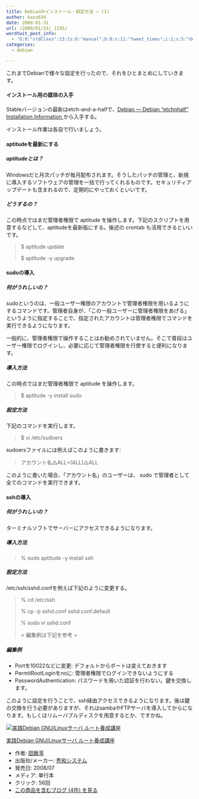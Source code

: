 ```yaml
---
title: Debianのインストール・設定方法 – (1)
author: kazu634
date: 2009-01-31
url: /2009/01/31/_1195/
wordtwit_post_info:
  - 'O:8:"stdClass":13:{s:6:"manual";b:0;s:11:"tweet_times";i:1;s:5:"delay";i:0;s:7:"enabled";i:1;s:10:"separation";s:2:"60";s:7:"version";s:3:"3.7";s:14:"tweet_template";b:0;s:6:"status";i:2;s:6:"result";a:0:{}s:13:"tweet_counter";i:2;s:13:"tweet_log_ids";a:1:{i:0;i:4491;}s:9:"hash_tags";a:0:{}s:8:"accounts";a:1:{i:0;s:7:"kazu634";}}'
categories:
  - debian

---
```

<div class="section">
<p>
    これまでDebianで様々な設定を行ったので、それをひとまとめにしていきます。
</p>
  
<h4>
    インストール用の媒体の入手
</h4>
  
<p>
    Stableバージョンの最新はetch-and-a-halfで、<a href="http://www.debian.org/releases/etch/debian-installer/etchnhalf" onclick="__gaTracker('send', 'event', 'outbound-article', 'http://www.debian.org/releases/etch/debian-installer/etchnhalf', 'Debian &#8212; Debian &#8220;etchnhalf&#8221; Installation Information ');" target="_blank">Debian &#8212; Debian &#8220;etchnhalf&#8221; Installation Information </a>から入手する。
</p>
  
<p>
    インストール作業は各自で行いましょう。
</p>
  
<h4>
    aptitudeを最新にする
</h4>
  
<h5>
    aptitudeとは？
</h5>
  
<p>
    Windowsだと月次パッチが毎月配布されます。そうしたパッチの管理と、新規に導入するソフトウェアの管理を一括で行ってくれるものです。セキュリティアップデートも含まれるので、定期的にやっておくといいです。
</p>
  
<h5>
    どうするの？
</h5>
  
<p>
    この時点ではまだ管理者権限で aptitude を操作します。下記のスクリプトを用意するなどして、aptitudeを最新版にする。後述の crontab も活用できるといいです。
</p>
  
<blockquote>
<p>
      $ aptitude update
</p>
    
<p>
      $ aptitude -y upgrade
</p>
</blockquote>
  
<h4>
    sudoの導入
</h4>
  
<h5>
    何がうれしいの？
</h5>
  
<p>
    sudoというのは、一般ユーザー権限のアカウントで管理者権限を用いるようにするコマンドです。管理者自身が、「この一般ユーザーに管理者権限をあげる」というように指定することで、指定されたアカウントは管理者権限でコマンドを実行できるようになります。
</p>
  
<p>
    一般的に、管理者権限で操作することはお勧めされていません。そこで普段はユーザー権限でログインし、必要に応じて管理者権限を行使すると便利になります。
</p>
  
<h5>
    導入方法
</h5>
  
<p>
    この時点ではまだ管理者権限で aptitude を操作します。
</p>
  
<blockquote>
<p>
      $ aptitude -y install sudo
</p>
</blockquote>
  
<h5>
    設定方法
</h5>
  
<p>
    下記のコマンドを実行します。
</p>
  
<blockquote>
<p>
      $ vi /etc/sudoers
</p>
</blockquote>
  
<p>
    sudoersファイルには例えばこのように書きます:
</p>
  
<blockquote>
<p>
      アカウント名△ALL=(ALL)△ALL
</p>
</blockquote>
  
<p>
    このように書いた場合、「アカウント名」のユーザーは、 sudo で管理者として全てのコマンドを実行できます。
</p>
  
<h4>
    sshの導入
</h4>
  
<h5>
    何がうれしいの？
</h5>
  
<p>
    ターミナルソフトでサーバーにアクセスできるようになります。
</p>
  
<h5>
    導入方法
</h5>
  
<blockquote>
<p>
      % sudo aptitude -y install ssh
</p>
</blockquote>
  
<h5>
    設定方法
</h5>
  
<p>
    /etc/ssh/sshd.confを例えば下記のように変更する。
</p>
  
<blockquote>
<p>
      % cd /etc/ssh
</p>
    
<p>
      % cp -p sshd.conf sshd.conf.default
</p>
    
<p>
      % sudo vi sshd.conf
</p>
    
<p>
< 編集例は下記を参考 >
</p>
</blockquote>
  
<h5>
    編集例
</h5>
  
<ul>
<li>
      Portを10022などに変更: デフォルトからポートは変えておきます
</li>
<li>
      PermitRootLoginをnoに: 管理者権限でログインできないようにする
</li>
<li>
      PasswordAuthentication: パスワードを用いた認証を行わない。鍵を交換します。
</li>
</ul>
  
<p>
    このように設定を行うことで、ssh経由アクセスできるようになります。後は鍵の交換を行う必要がありますが、それはsambaやFTPサーバを導入してからになります。もしくはリムーバブルディスクを用意するとか、ですかね。
</p>
  
<div class="hatena-asin-detail">
<a href="http://www.amazon.co.jp/dp/4798020257/?tag=hatena_st1-22&ascsubtag=d-7ibv" onclick="__gaTracker('send', 'event', 'outbound-article', 'http://www.amazon.co.jp/dp/4798020257/?tag=hatena_st1-22&ascsubtag=d-7ibv', '');"><img src="https://images-na.ssl-images-amazon.com/images/I/51XC77-shCL._SL160_.jpg" class="hatena-asin-detail-image" alt="実践Debian GNU/Linuxサーバ ルート養成講座" title="実践Debian GNU/Linuxサーバ ルート養成講座" /></a></p> 
    
<div class="hatena-asin-detail-info">
<p class="hatena-asin-detail-title">
<a href="http://www.amazon.co.jp/dp/4798020257/?tag=hatena_st1-22&ascsubtag=d-7ibv" onclick="__gaTracker('send', 'event', 'outbound-article', 'http://www.amazon.co.jp/dp/4798020257/?tag=hatena_st1-22&ascsubtag=d-7ibv', '実践Debian GNU/Linuxサーバ ルート養成講座');">実践Debian GNU/Linuxサーバ ルート養成講座</a>
</p>
      
<ul>
<li>
<span class="hatena-asin-detail-label">作者:</span> <a href="http://d.hatena.ne.jp/keyword/%C5%C4%B7%AD%B5%FD" onclick="__gaTracker('send', 'event', 'outbound-article', 'http://d.hatena.ne.jp/keyword/%C5%C4%B7%AD%B5%FD', '田鍬享');" class="keyword">田鍬享</a>
</li>
<li>
<span class="hatena-asin-detail-label">出版社/メーカー:</span> <a href="http://d.hatena.ne.jp/keyword/%BD%A8%CF%C2%A5%B7%A5%B9%A5%C6%A5%E0" onclick="__gaTracker('send', 'event', 'outbound-article', 'http://d.hatena.ne.jp/keyword/%BD%A8%CF%C2%A5%B7%A5%B9%A5%C6%A5%E0', '秀和システム');" class="keyword">秀和システム</a>
</li>
<li>
<span class="hatena-asin-detail-label">発売日:</span> 2008/07
</li>
<li>
<span class="hatena-asin-detail-label">メディア:</span> 単行本
</li>
<li>
<span class="hatena-asin-detail-label">クリック</span>: 56回
</li>
<li>
<a href="http://d.hatena.ne.jp/asin/4798020257" onclick="__gaTracker('send', 'event', 'outbound-article', 'http://d.hatena.ne.jp/asin/4798020257', 'この商品を含むブログ (4件) を見る');" target="_blank">この商品を含むブログ (4件) を見る</a>
</li>
</ul>
</div>
    
<div class="hatena-asin-detail-foot">
</div>
</div>
</div>
